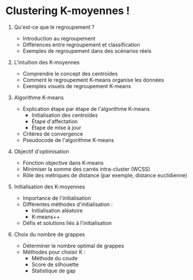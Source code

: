 #  Clustering K-moyennes !

1. Qu'est-ce que le regroupement ?
   - Introduction au regroupement
   - Différences entre regroupement et classification
   - Exemples de regroupement dans des scénarios réels

2. L'intuition des K-moyennes
   - Comprendre le concept des centroïdes
   - Comment le regroupement K-means organise les données
   - Exemples visuels de regroupement K-means

3. Algorithme K-means
   - Explication étape par étape de l'algorithme K-means
     - Initialisation des centroïdes
     - Étape d'affectation
     - Étape de mise à jour
   - Critères de convergence
   - Pseudocode de l'algorithme K-means

4. Objectif d'optimisation
   - Fonction objective dans K-means
   - Minimiser la somme des carrés intra-cluster (WCSS)
   - Rôle des métriques de distance (par exemple, distance euclidienne)

5. Initialisation des K-moyennes
   - Importance de l'initialisation
   - Différentes méthodes d'initialisation :
     - Initialisation aléatoire
     - K-means++
   - Défis et solutions liés à l'initialisation

6. Choix du nombre de grappes
   - Déterminer le nombre optimal de grappes
   - Méthodes pour choisir K :
     - Méthode du coude
     - Score de silhouette
     - Statistique de gap
